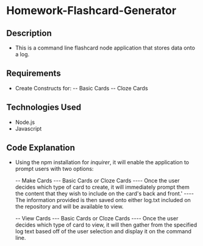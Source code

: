 # Homework-Flashcard-Generator

## Description

- This is a command line flashcard node application that stores data onto a log.

## Requirements

- Create Constructs for:
    -- Basic Cards
    -- Cloze Cards

## Technologies Used

- Node.js
- Javascript

## Code Explanation

- Using the npm installation for *inquirer*, it will enable the application to prompt users with two options:

    -- Make Cards
        --- Basic Cards or Cloze Cards
            ---- Once the user decides which type of card to create, it will immediately prompt them the content that they wish to include on the card's back and front.'
            ---- The information provided is then saved onto either log.txt included on the repository and will be available to view.


    -- View Cards
        --- Basic Cards or Cloze Cards
            ---- Once the user decides which type of card to view, it will then gather from the specified log text based off of the user selection and display it on the command line.

